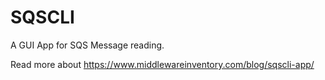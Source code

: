 # SQSCLI

A GUI App for SQS Message reading.

Read more about https://www.middlewareinventory.com/blog/sqscli-app/
